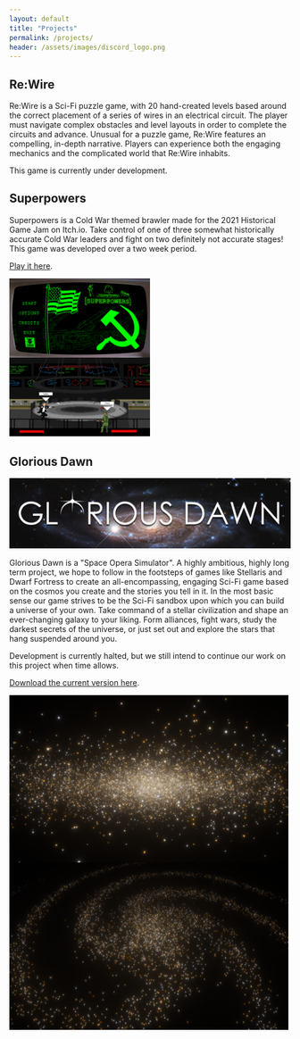 ```yaml
---
layout: default
title: "Projects"
permalink: /projects/
header: /assets/images/discord_logo.png
---
```


## Re:Wire

Re:Wire is a Sci-Fi puzzle game, with 20 hand-created levels based around the correct placement of a series of wires in an electrical circuit. The player must navigate complex obstacles and level layouts in order to complete the circuits and advance. Unusual for a puzzle game, Re:Wire features an compelling, in-depth narrative. Players can experience both the engaging mechanics and the complicated world that Re:Wire inhabits.

This game is currently under development.



## Superpowers

Superpowers is a Cold War themed brawler made for the 2021 Historical Game Jam on Itch.io. Take control of one of three somewhat historically accurate Cold War leaders and fight on two definitely not accurate stages! This game was developed over a two week period.

[Play it here](https://big-owl-interactive.itch.io/superpowers).

<img src="/assets/images/Superpowers0.png"  width="50%" height="50%" style="float:left; padding-right: 10px;"/>
<img src="/assets/images/Superpowers1.png"  width="50%" height="50%" style="float:middle;"/>


## Glorious Dawn
<img src="/assets/images/GloriousDawn0.png"/>

Glorious Dawn is a "Space Opera Simulator". A highly ambitious, highly long term project, we hope to follow in the footsteps of games like Stellaris and Dwarf Fortress to create an all-encompassing, engaging Sci-Fi game based on the cosmos you create and the stories you tell in it. In the most basic sense our game strives to be the Sci-Fi sandbox upon which you can build a universe of your own. Take command of a stellar civilization and shape an ever-changing galaxy to your liking. Form alliances, fight wars, study the darkest secrets of the universe, or just set out and explore the stars that hang suspended around you.

Development is currently halted, but we still intend to continue our work on this project when time allows.

[Download the current version here](https://big-owl-interactive.itch.io/glorious-dawn).

<img src="/assets/images/GloriousDawn1.png" width="500" height="300" style="float:left; padding-right: 10px;"/>
<img src="/assets/images/GloriousDawn2.png" width="500" height="300" style="float:middle;"/>